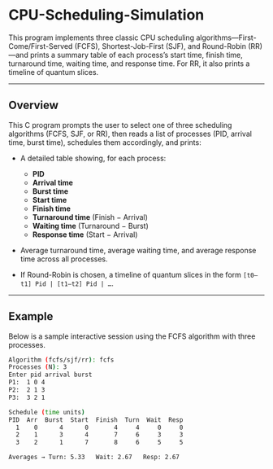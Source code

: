 # CPU-Scheduling-Simulation

This program implements three classic CPU scheduling algorithms—First-Come/First-Served (FCFS), Shortest-Job-First (SJF), and Round-Robin (RR)—and prints a summary table of each process’s start time, finish time, turnaround time, waiting time, and response time. For RR, it also prints a timeline of quantum slices.

---

## Overview

This C program prompts the user to select one of three scheduling algorithms (FCFS, SJF, or RR), then reads a list of processes (PID, arrival time, burst time), schedules them accordingly, and prints:

- A detailed table showing, for each process:
  - **PID**  
  - **Arrival time**  
  - **Burst time**  
  - **Start time**  
  - **Finish time**  
  - **Turnaround time** (Finish − Arrival)  
  - **Waiting time** (Turnaround − Burst)  
  - **Response time** (Start − Arrival)  

- Average turnaround time, average waiting time, and average response time across all processes.  
- If Round-Robin is chosen, a timeline of quantum slices in the form `[t0–t1] Pid | [t1–t2] Pid | …`.

---

## Example

Below is a sample interactive session using the FCFS algorithm with three processes. 

```bash
Algorithm (fcfs/sjf/rr): fcfs
Processes (N): 3
Enter pid arrival burst
P1:  1 0 4
P2:  2 1 3
P3:  3 2 1

Schedule (time units)
PID  Arr  Burst  Start  Finish  Turn  Wait  Resp
  1    0      4      0       4     4     0     0
  2    1      3      4       7     6     3     3
  3    2      1      7       8     6     5     5

Averages → Turn: 5.33   Wait: 2.67   Resp: 2.67
